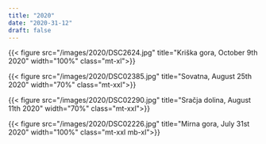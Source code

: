 ```yaml
---
title: "2020"
date: "2020-31-12"
draft: false
---
```


{{< figure src="/images/2020/DSC2624.jpg" title="Kriška gora, October 9th 2020" width="100%" class="mt-xl">}}

{{< figure src="/images/2020/DSC02385.jpg" title="Sovatna, August 25th 2020" width="70%" class="mt-xxl">}}

{{< figure src="/images/2020/DSC02290.jpg" title="Sračja dolina, August 11th 2020" width="70%" class="mt-xxl">}}

{{< figure src="/images/2020/DSC02226.jpg" title="Mirna gora, July 31st 2020" width="100%" class="mt-xxl mb-xl">}}
